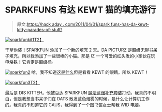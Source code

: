 # SPARKFUNS 有达 KEWT 猫的填充游行

> 原文:[https://hack aday . com/2011/04/01/spark funs-has-da-kewt-kitty-parades-of-stuff/](https://hackaday.com/2011/04/01/sparkfuns-has-da-kewt-kitty-parades-of-stuf/)

[![](../Images/e93f8f3ca4059fe9aa1e30419bb46c00.png "sparkfunkit1")T2】](http://hackaday.com/2011/04/01/sparkfuns-has-da-kewt-kitty-parades-of-stuf/sparkfunkit1/)

干草伪装！SPARKFUN 添加了一个新的填充 2 天。DA PICTURZ 是超级无聊书呆子填充，所以我添加了一些很棒的小猫。那是 IZ 一个可爱的红头发的小家伙在玩电烙铁！它肯定是超级桶。

[![](../Images/efbecf2ffa3887feeb4acc0aadf5cfcb.png "sparkfun2")](http://hackaday.com/2011/04/01/sparkfuns-has-da-kewt-kitty-parades-of-stuf/sparkfun2/) 哈，我不知道[这是什么](http://www.sparkfun.com/products/10623)但是看看 KEWT 的眼睛。所以 KEWT！

[![](../Images/3fa8b0c43f59e7409a17aaae804b194f.png "sparkfun3")T2】](http://hackaday.com/2011/04/01/sparkfuns-has-da-kewt-kitty-parades-of-stuf/sparkfun3/)

最后是 DIS KITTEH。他被百达 SPARKFUN [魔法蓝烟补充套装](http://www.sparkfun.com/products/10622)打动。我真的不明白，但是我想当书呆子们在 DATS 散发蓝色烟雾的时候，是什么让计算机工作的。我真的不知道它的 CAUS，我得到了一个图书馆女士帮我 WID 电脑。